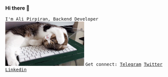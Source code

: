 ### Hi there 👋
<samp>
I'm Ali Pirpiran, Backend Developer
</samp>
<br> 

<img width="250" src="https://github.com/alipirpiran/alipirpiran/raw/master/scosco_pocouma.gif">

<samp>
  Get connect: <a href="https://t.me/mralpr">Telegram</a> <a href="https://twitter.com/alipirpiran">Twitter</a> <a href="https://www.linkedin.com/in/alipirpiran/">Linkedin</a>  
</samp>

<!--
**alipirpiran/alipirpiran** is a ✨ _special_ ✨ repository because its `README.md` (this file) appears on your GitHub profile.

Here are some ideas to get you started:

- 🔭 I’m currently working on ...
- 🌱 I’m currently learning ...
- 👯 I’m looking to collaborate on ...
- 🤔 I’m looking for help with ...
- 💬 Ask me about ...
- 📫 How to reach me: ...
- 😄 Pronouns: ...
- ⚡ Fun fact: ...
-->
